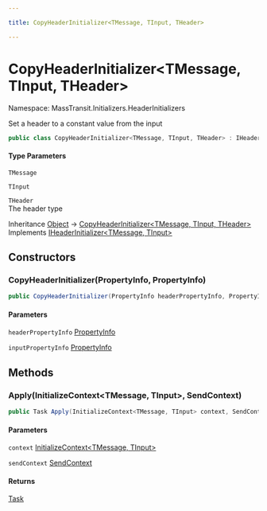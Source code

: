```yaml
---

title: CopyHeaderInitializer<TMessage, TInput, THeader>

---
```


# CopyHeaderInitializer\<TMessage, TInput, THeader\>

Namespace: MassTransit.Initializers.HeaderInitializers

Set a header to a constant value from the input

```csharp
public class CopyHeaderInitializer<TMessage, TInput, THeader> : IHeaderInitializer<TMessage, TInput>
```

#### Type Parameters

`TMessage`<br/>

`TInput`<br/>

`THeader`<br/>
The header type

Inheritance [Object](https://learn.microsoft.com/en-us/dotnet/api/system.object) → [CopyHeaderInitializer\<TMessage, TInput, THeader\>](../masstransit-initializers-headerinitializers/copyheaderinitializer-3)<br/>
Implements [IHeaderInitializer\<TMessage, TInput\>](../masstransit-initializers/iheaderinitializer-2)

## Constructors

### **CopyHeaderInitializer(PropertyInfo, PropertyInfo)**

```csharp
public CopyHeaderInitializer(PropertyInfo headerPropertyInfo, PropertyInfo inputPropertyInfo)
```

#### Parameters

`headerPropertyInfo` [PropertyInfo](https://learn.microsoft.com/en-us/dotnet/api/system.reflection.propertyinfo)<br/>

`inputPropertyInfo` [PropertyInfo](https://learn.microsoft.com/en-us/dotnet/api/system.reflection.propertyinfo)<br/>

## Methods

### **Apply(InitializeContext\<TMessage, TInput\>, SendContext)**

```csharp
public Task Apply(InitializeContext<TMessage, TInput> context, SendContext sendContext)
```

#### Parameters

`context` [InitializeContext\<TMessage, TInput\>](../../masstransit-abstractions/masstransit-initializers/initializecontext-2)<br/>

`sendContext` [SendContext](../../masstransit-abstractions/masstransit/sendcontext)<br/>

#### Returns

[Task](https://learn.microsoft.com/en-us/dotnet/api/system.threading.tasks.task)<br/>
